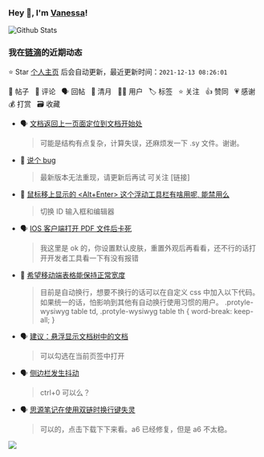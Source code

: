 ### Hey 👋, I'm [Vanessa](http://vanessa.b3log.org/)!

![Github Stats](https://github-readme-stats.vercel.app/api?username=Vanessa219&show_icons=true)

<!--events start -->

### 我在[链滴](https://ld246.com)的近期动态

⭐️ Star [个人主页](https://github.com/Vanessa219/Vanessa219) 后会自动更新，最近更新时间：`2021-12-13 08:26:01`

📝 帖子 &nbsp; 💬 评论 &nbsp; 🗣 回帖 &nbsp; 🌙 清月 &nbsp; 👨‍💻 用户 &nbsp; 🏷️ 标签 &nbsp; ⭐️ 关注 &nbsp; 👍 赞同 &nbsp; 💗 感谢 &nbsp; 💰 打赏 &nbsp; 🗃 收藏

* 🗣 [文档返回上一页面定位到文档开始处](https://ld246.com/article/1638973894401/comment/1639147908811#comments)

  > 可能是结构有点复杂，计算失误，还麻烦发一下 .sy 文件。谢谢。
* 💬 [说个 bug](https://ld246.com/article/1639126858387/comment/1639244033164#comments)

  > 最新版本无法重现，请更新后再试 可关注 [链接]
* 💬 [鼠标移上显示的 &lt;Alt+Enter&gt; 这个浮动工具栏有啥用呢, 能禁用么](https://ld246.com/article/1639104581868/comment/1639243705426#comments)

  > 切换 ID 输入框和编辑器
* 🗣 [IOS 客户端打开 PDF 文件后卡死](https://ld246.com/article/1639059163419/comment/1639232350447#comments)

  > 我这里是 ok 的，你设置默认皮肤，重置外观后再看看，还不行的话打开开发者工具看一下有没有报错
* 💬 [希望移动端表格能保持正常宽度](https://ld246.com/article/1639183839517/comment/1639241800853#comments)

  > 目前是自动换行，想要不换行的话可以在自定义 css 中加入以下代码。如果统一的话，怕影响到其他有自动换行使用习惯的用户。 .protyle-wysiwyg table td, .protyle-wysiwyg table th { word-break: keep-all; }
* 🗣 [建议：悬浮显示文档树中的文档](https://ld246.com/article/1639064730331/comment/1639107195525#comments)

  > 可以勾选在当前页签中打开
* 🗣 [侧边栏发生抖动](https://ld246.com/article/1639219817223/comment/1639220793552#comments)

  > ctrl+0 可以么？
* 🗣 [思源笔记在使用双链时换行键失灵](https://ld246.com/article/1639040496731/comment/1639126111895#comments)

  > 可以的，点击下载下下来看。a6 已经修复，但是 a6 不太稳。


<!--events end -->

<a title="Hits" target="_blank" href="https://github.com/Vanessa219/Vanessa219"><img src="https://hits.b3log.org/Vanessa219/Vanessa219.svg"></a>
